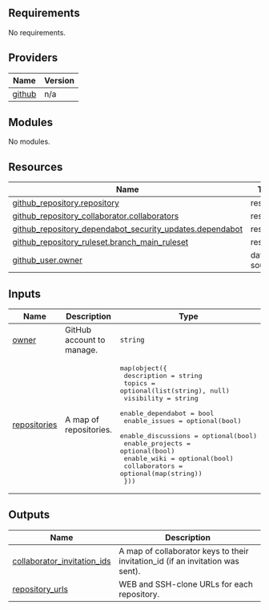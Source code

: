 <!-- BEGIN_TF_DOCS -->
## Requirements

No requirements.

## Providers

| Name | Version |
|------|---------|
| <a name="provider_github"></a> [github](#provider\_github) | n/a |

## Modules

No modules.

## Resources

| Name | Type |
|------|------|
| [github_repository.repository](https://registry.terraform.io/providers/hashicorp/github/latest/docs/resources/repository) | resource |
| [github_repository_collaborator.collaborators](https://registry.terraform.io/providers/hashicorp/github/latest/docs/resources/repository_collaborator) | resource |
| [github_repository_dependabot_security_updates.dependabot](https://registry.terraform.io/providers/hashicorp/github/latest/docs/resources/repository_dependabot_security_updates) | resource |
| [github_repository_ruleset.branch_main_ruleset](https://registry.terraform.io/providers/hashicorp/github/latest/docs/resources/repository_ruleset) | resource |
| [github_user.owner](https://registry.terraform.io/providers/hashicorp/github/latest/docs/data-sources/user) | data source |

## Inputs

| Name | Description | Type | Default | Required |
|------|-------------|------|---------|:--------:|
| <a name="input_owner"></a> [owner](#input\_owner) | GitHub account to manage. | `string` | n/a | yes |
| <a name="input_repositories"></a> [repositories](#input\_repositories) | A map of repositories. | <pre>map(object({<br/>    description        = string<br/>    topics             = optional(list(string), null)<br/>    visibility         = string<br/>    enable_dependabot  = bool<br/>    enable_issues      = optional(bool)<br/>    enable_discussions = optional(bool)<br/>    enable_projects    = optional(bool)<br/>    enable_wiki        = optional(bool)<br/>    collaborators      = optional(map(string))<br/>  }))</pre> | n/a | yes |

## Outputs

| Name | Description |
|------|-------------|
| <a name="output_collaborator_invitation_ids"></a> [collaborator\_invitation\_ids](#output\_collaborator\_invitation\_ids) | A map of collaborator keys to their invitation\_id (if an invitation was sent). |
| <a name="output_repository_urls"></a> [repository\_urls](#output\_repository\_urls) | WEB and SSH-clone URLs for each repository. |
<!-- END_TF_DOCS -->